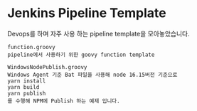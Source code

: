 # Jenkins Pipeline Template
Devops를 하며 자주 사용 하는 pipeline template을 모아놓았습니다.

```
function.groovy
pipeline에서 사용하기 위한 goovy function template
```


```
WindowsNodePublish.groovy
Windows Agent 기준 Bat 파일을 사용해 node 16.15버전 기준으로
yarn install
yarn build
yarn publish
를 수행해 NPM에 Publish 하는 예제 입니다.
```